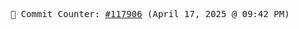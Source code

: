 <p align="center">
    <samp>
        📮 Commit Counter: <a href="https://github.com/Javascript-void0/Javascript-void0/commits/main">#117906</a> (April 17, 2025 @ 09:42 PM)
    </samp>
</p>